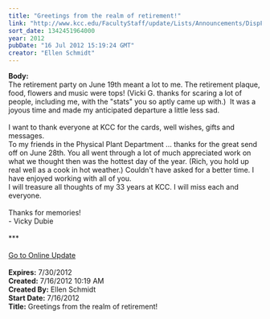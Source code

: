```yaml
---
title: "Greetings from the realm of retirement!"
link: "http://www.kcc.edu/FacultyStaff/update/Lists/Announcements/DispForm.aspx?ID=757"
sort_date: 1342451964000
year: 2012
pubDate: "16 Jul 2012 15:19:24 GMT"
creator: "Ellen Schmidt"
---
```


<div><b>Body:</b> <div class="ExternalClass4D08382A860A42B69E09681111E1C988">
<div>The retirement party on June 19th meant a lot to me. The retirement plaque, food, flowers and music were tops! (Vicki G. thanks for scaring a lot of people, including me, with the &quot;stats&quot; you so aptly came up with.)  It was a joyous time and made my anticipated departure a little less sad. </div>
<div> </div>
<div>I want to thank everyone at KCC for the cards, well wishes, gifts and messages.<br /></div>
<div>To my friends in the Physical Plant Department ... thanks for the great send off on June 28th. You all went through a lot of much appreciated work on what we thought then was the hottest day of the year. (Rich, you hold up real well as a cook in hot weather.) Couldn't have asked for a better time. I have enjoyed working with all of you. <br /></div>
<div>I will treasure all thoughts of my 33 years at KCC. I will miss each and everyone.</div>
<div><br />Thanks for memories!<br /></div>
<div>- Vicky Dubie</div>
<div> </div>
<div>***</div>
<div> </div>
<div><a href="/FacultyStaff/update/Pages/dailyupdate.aspx">Go to Online Update</a></div>
<div> </div></div></div>
<div><b>Expires:</b> 7/30/2012</div>
<div><b>Created:</b> 7/16/2012 10:19 AM</div>
<div><b>Created By:</b> Ellen Schmidt</div>
<div><b>Start Date:</b> 7/16/2012</div>
<div><b>Title:</b> Greetings from the realm of retirement!</div>
